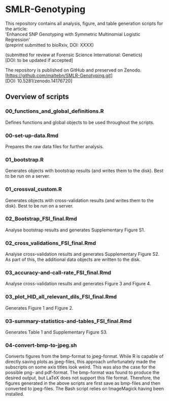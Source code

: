 # SMLR-Genotyping
This repository contains all analysis, figure, and table generation scripts for the article: \
'Enhanced SNP Genotyping with Symmetric Multinomial Logistic Regression' \
(preprint submitted to bioRxiv, DOI: XXXX)

(submitted for review at Forensic Science International: Genetics) \
[DOI: to be updated if accepted]

The repository is published on GitHub and preserved on Zenodo. \
[https://github.com/maltebn/SMLR-Genotyping.git] \
[DOI: 10.5281/zenodo.14176720]

## Overview of scripts
### 00_functions_and_global_definitions.R
Defines functions and global objects to be used throughout the scripts.

### 00-set-up-data.Rmd
Prepares the raw data files for further analysis.

### 01_bootstrap.R
Generates objects with bootstrap results (and writes them to the disk).
Best to be run on a server.

### 01_crossval_custom.R
Generates objects with cross-validation results (and writes them to the disk).
Best to be run on a server.

### 02_Bootstrap_FSI_final.Rmd
Analyse bootstrap results and generates Supplementary Figure S1.

### 02_cross_validations_FSI_final.Rmd
Analyse cross-validation results and generates Supplementary Figure S2.
As part of this, the additional data objects are written to the disk.

### 03_accuracy-and-call-rate_FSI_final.Rmd
Analyse cross-validation results and generates Figure 3 and Figure 4.

### 03_plot_HID_all_relevant_dils_FSI_final.Rmd
Generates Figure 1 and Figure 2.

### 03-summary-statistics-and-tables_FSI_final.Rmd
Generates Table 1 and Supplementary Figure S3.

### 04-convert-bmp-to-jpeg.sh
Converts figures from the bmp-format to jpeg-format.
While R is capable of directly saving plots as jpeg-files, this approach unfortunately made the subscripts on some axis titles look weird.
This was also the case for the possible png- and pdf-format.
The bmp-format was found to produce the desired output, but LaTeX does not support this file format.
Therefore, the figures generated in the above scripts are first save as bmp-files and then converted to jpeg-files.
The Bash script relies on ImageMagick having been installed.
